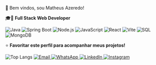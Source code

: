 👋 Bem vindos, sou Matheus Azeredo!

🎓🚀 **Full Stack Web Developer**

![Java](https://img.shields.io/badge/-Java-007396?style=for-the-badge&logo=java&logoColor=white)
![Spring Boot](https://img.shields.io/badge/-Spring_Boot-6DB33F?style=for-the-badge&logo=springboot&logoColor=white)
![Node.js](https://img.shields.io/badge/-Node.js-339933?style=for-the-badge&logo=nodedotjs&logoColor=white)
![JavaScript](https://img.shields.io/badge/-JavaScript-F7DF1E?style=for-the-badge&logo=javascript&logoColor=black)
![React](https://img.shields.io/badge/-React-61DAFB?style=for-the-badge&logo=react&logoColor=black)
![Vite](https://img.shields.io/badge/-Vite-646CFF?style=for-the-badge&logo=vite&logoColor=white)
![SQL](https://img.shields.io/badge/-SQL-4479A1?style=for-the-badge&logo=mysql&logoColor=white)
![MongoDB](https://img.shields.io/badge/-MongoDB-47A248?style=for-the-badge&logo=mongodb&logoColor=white)

⭐ **Favoritar este perfil para acompanhar meus projetos!**

<img src="https://github-readme-stats.vercel.app/api/top-langs/?username=Aze-Dev&layout=compact&theme=radical" alt="Top Langs" style="max-width: 50%;">

<a href="mailto:matheus.azeredo@hotmail.com">
  <img src="https://img.icons8.com/fluent/48/000000/email.png" alt="Email"/>
</a>
<a href="https://wa.me/5548998033577">
  <img src="https://img.icons8.com/fluent/48/000000/whatsapp.png" alt="WhatsApp"/>
</a>
<a href="https://www.linkedin.com/in/matheus-azeredo-89bbb7279/">
  <img src="https://img.icons8.com/fluent/48/000000/linkedin.png" alt="LinkedIn"/>
</a>
<a href="https://www.instagram.com/matheusaazeredo/">
  <img src="https://img.icons8.com/fluent/48/000000/instagram-new.png" alt="Instagram"/>
</a>
